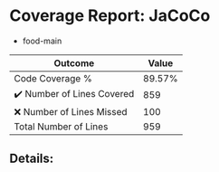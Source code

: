 
# Coverage Report: JaCoCo

* food-main
      
      
| Outcome                 | Value                                                               |
|-------------------------|---------------------------------------------------------------------|
| Code Coverage %         | 89.57%               |
| :heavy_check_mark: Number of Lines Covered | 859    |
| :x: Number of Lines Missed  | 100     |
| Total Number of Lines   | 959     |


## Details:

    
